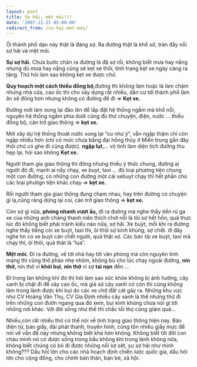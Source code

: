 ```yaml
---
layout: post
title: Sợ hãi, mệt mỏi!!!
date: '2007-11-21 05:00:00'
redirect_from: /so-hai-met-moi/
---
```


Ôi thành phố dạo này thật là đáng sợ.
Ra đường thật là khổ sở, tràn đầy nỗi sợ hãi và mệt mỏi.

**Sự sợ hãi.**
Chưa bước chân ra đường là đã sợ rồi, không biết mưa hay nắng nhưng dù mưa hay nắng cũng sẽ kẹt xe thôi, tình trạng kẹt xe ngày càng ra tăng. Thử hỏi làm sao không kẹt xe được chứ.

**Quy hoạch một cách thiếu đồng bộ**,đường thì không làm hoặc là làm chậm nhưng nhà cửa, cao ốc thì cho xây dựng rất nhiều, dân cư tới thành phố làm ăn sẽ đông hơn nhưng không có đường để đi => **Kẹt xe.**

Đường mới làm xong lại đào lên để lắp đặt hệ thống ngầm mà khổ nỗi, nguyên hệ thống ngầm phía dưới cũng đủ thứ chuyện, điện, nước … thiếu đồng bộ, cản trở giao thông => **kẹt xe.**

Mới xây dự hệ thống thoát nước xong lại “cu như ỷ”, vẫn ngập thậm chí còn ngập nhiều hơn (chỉ có mức chưa bằng đại hồng thủy ở Miền trung gần đây thôi chứ có ghe đi cũng được). **ngập lụt**,… vô tình làm diện tích đường thu hẹp lại, hỏi sao không **Kẹt xe.**

Người tham gia giao thông thì đông nhưng thiếu ý thức chung, đường ai người đó đi, mạnh ai nấy chạy, xe buyt, taxi … đủ loại phương tiện chung một con đường, có những con đường một cái xebuyt chạy thì hết phần cho các loại phươgn tiện khác chạy => **kẹt xe.**

Rồi người tham gia giao thông đụng chạm nhau, hay trên đường có chuyện gì lạ,cũng ráng dừng lại coi, cản trở giao thông => **kẹt xe.**

Còn sợ gì nữa, **phóng nhanh vượt ẩu,** đi ra đường mà nghe thấy tiến rú ga xe của những anh chàng thanh niên thích chơi nỗi là tôi sợ hết hồn, quả thực lúc đó không biết phải tránh kiểu nào nữa, sợ hãi.
Xe buýt, mỗi khi ra đường nghe thấy tiếng còi xe buýt, taxi thì, ôi thôi sợ kinh khủng, sợ chết. ới đây nghe tin có xe buýt cán chết người, quả thật sợ. Các bác tài xe buýt, taxi mà chạy thì, ôi thôi, quả thật là “lụa”.

**Mệt mỏi.**
Đi ra đường, về tới nhà hay tới văn phòng mà còn nguyên tính mạng thì cũng thở phào nhẹ nhõm, không bù cho lúc chạy ngoài đường, **nín thở,** nín thở vì **khói bụi**, **nín thở** vì sợ **tai nạn** đến …

Đi trong làn không khí đó thì hỏi làm sao sức khỏe không bị ảnh hưởng, cây xanh bị chặt đi để xây cao ốc, mà giả sử cây xanh có còn thì cũng không làm trong lành được khí bụi do các xe chở đất cát gây ra. Những khu vực như CV Hoàng Văn Thụ, CV Gia Định nhiều cây xanh là thế nhưng thử đi trên những con đườn ngang qua đó xem, bụi kinh khủng chưa nói gì tới những nơi khác.
Với đời sống như thế thì chắc tổi thọ cũng giảm quá…

Nhiều,còn rất nhiều thứ có thể nói về tình trạng giao thông hiện nay. Báo điện tử, báo giấy, đài phát thanh, truyền hình, cũng tốn nhiều giấy mực để nói về vấn đề này nhưng không biết khá hơn không. Không biết tới đời con cháu mình nó có được sống trong bầu không khí trong lành không nữa, không biết chúng có bỏ đi được những nổi sợ sệt, sự sợ hải như mình không??? Dấu hỏi lớn cho các nhà hoạch định chiến lược quốc gia, dấu hỏi lớn cho cộng đồng, cho chính bản thân, bạn bè, xã hội.